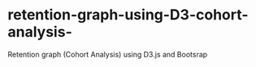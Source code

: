 # retention-graph-using-D3-cohort-analysis-
Retention graph (Cohort Analysis) using D3.js and Bootsrap
